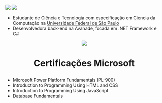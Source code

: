 <!--
*s-s-silva/s-s-silva* is a ✨ special ✨ repository because its README.md (this file) appears on your GitHub profile.

Here are some ideas to get you started:

- 🔭 I’m currently working on ...
- 🌱 I’m currently learning ...
- 👯 I’m looking to collaborate on ...
- 🤔 I’m looking for help with ...
- 💬 Ask me about ...
- 📫 How to reach me: ...
- 😄 Pronouns: ...
- ⚡ Fun fact: ...
-->
<!--

<div>
    <img src= "https://github-readme-stats.vercel.app/api/top-langs/?username=s-s-silva&layout=compact&theme=dracula")](https://github.com/anuraghazra/github-readme-stats"/> 
</div>

#### :email: Contato:

<div>
    <a href = "https://www.linkedin.com/in/stefanie-soares-049a491b7/" target = "_blank"><img src = "https://img.shields.io/badge/LinkedIn-0077B5?style=for-the-badge&logo=linkedin&logoColor=white" target = "_blank"></a>
</div>
-->

<a href = "https://www.linkedin.com/in/stefanie-soares-049a491b7/" target = "_blank"><img src = "https://img.shields.io/badge/LinkedIn-0077B5?style=for-the-badge&logo=linkedin&logoColor=white" target = "_blank"></a>
<a href = "mailto:ss.silva@unifesp.br"><img src="https://img.shields.io/badge/-Gmail-%23333?style=for-the-badge&logo=gmail&logoColor=white" target="_blank"></a>
 

- Estudante de Ciência e Tecnologia com especificação em Ciencia da Computação na <a href="https://www.unifesp.br/campus/sjc/">Universidade Federal de São Paulo</a> <br>
- Desenvolvedora back-end na Avanade, focada em .NET Framework e C#<br>
 
 
<div align=center>
    <img src= "https://github-readme-stats.vercel.app/api/top-langs/?username=s-s-silva&layout=compact")](https://github.com/anuraghazra/github-readme-stats"/> 
</div>
                                                                                                                                     
# <p align=center> Certificações Microsoft 

- Microsoft Power Platform Fundamentals (PL-900)
- Introduction to Programming Using HTML and CSS
- Introduction to Programming Using JavaScript
- Database Fundamentals
